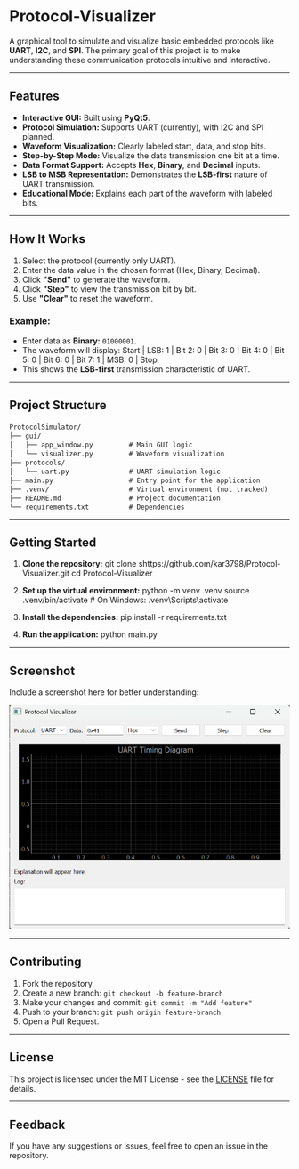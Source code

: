 # Protocol-Visualizer

A graphical tool to simulate and visualize basic embedded protocols like **UART**, **I2C**, and **SPI**. The primary goal of this project is to make understanding these communication protocols intuitive and interactive.

---

## Features

- **Interactive GUI:** Built using **PyQt5**.
- **Protocol Simulation:** Supports UART (currently), with I2C and SPI planned.
- **Waveform Visualization:** Clearly labeled start, data, and stop bits.
- **Step-by-Step Mode:** Visualize the data transmission one bit at a time.
- **Data Format Support:** Accepts **Hex**, **Binary**, and **Decimal** inputs.
- **LSB to MSB Representation:** Demonstrates the **LSB-first** nature of UART transmission.
- **Educational Mode:** Explains each part of the waveform with labeled bits.

---

## How It Works

1. Select the protocol (currently only UART).
2. Enter the data value in the chosen format (Hex, Binary, Decimal).
3. Click **"Send"** to generate the waveform.
4. Click **"Step"** to view the transmission bit by bit.
5. Use **"Clear"** to reset the waveform.

### Example:
- Enter data as **Binary:** `01000001`.
- The waveform will display: Start | LSB: 1 | Bit 2: 0 | Bit 3: 0 | Bit 4: 0 | Bit 5: 0 | Bit 6: 0 | Bit 7: 1 | MSB: 0 | Stop
- This shows the **LSB-first** transmission characteristic of UART.

---

## Project Structure
```plaintext
ProtocolSimulator/
├── gui/
│   ├── app_window.py         # Main GUI logic
│   └── visualizer.py         # Waveform visualization
├── protocols/
│   └── uart.py               # UART simulation logic
├── main.py                   # Entry point for the application
├── .venv/                    # Virtual environment (not tracked)
├── README.md                 # Project documentation
└── requirements.txt          # Dependencies
```

---

## Getting Started

1. **Clone the repository:**
git clone shttps://github.com/kar3798/Protocol-Visualizer.git
cd Protocol-Visualizer

2. **Set up the virtual environment:**
python -m venv .venv
source .venv/bin/activate # On Windows: .venv\Scripts\activate

3. **Install the dependencies:**
pip install -r requirements.txt

4. **Run the application:**
python main.py


---

## Screenshot

Include a screenshot here for better understanding:

![Protocol Visualizer Screenshot](./screenshots/GUI_View_Protocol_Simulator.png)

---

## Contributing

1. Fork the repository.
2. Create a new branch: `git checkout -b feature-branch`
3. Make your changes and commit: `git commit -m "Add feature"`
4. Push to your branch: `git push origin feature-branch`
5. Open a Pull Request.

---

## License

This project is licensed under the MIT License - see the [LICENSE](LICENSE) file for details.

---

## Feedback

If you have any suggestions or issues, feel free to open an issue in the repository.
